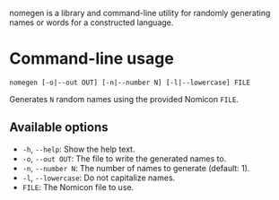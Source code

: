 nomegen is a library and command-line utility for randomly generating names or
words for a constructed language.

# Command-line usage

```
nomegen [-o|--out OUT] [-n|--number N] [-l|--lowercase] FILE
```

Generates `N` random names using the provided Nomicon `FILE`.

## Available options
- `-h`, `--help`: Show the help text.
- `-o`, `--out OUT`: The file to write the generated names to.
- `-n`, `--number N`: The number of names to generate (default: 1).
- `-l`, `--lowercase`: Do not capitalize names.
- `FILE`: The Nomicon file to use.
